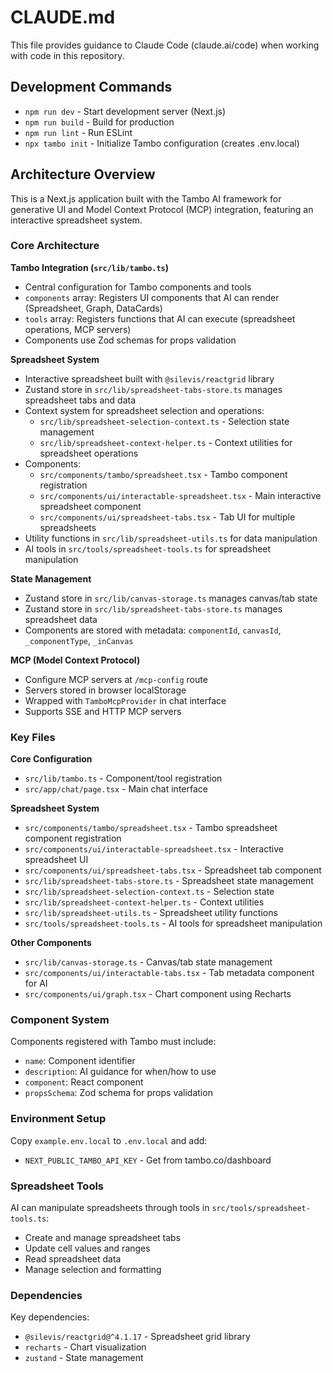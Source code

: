 # CLAUDE.md

This file provides guidance to Claude Code (claude.ai/code) when working with code in this repository.

## Development Commands

- `npm run dev` - Start development server (Next.js)
- `npm run build` - Build for production
- `npm run lint` - Run ESLint
- `npx tambo init` - Initialize Tambo configuration (creates .env.local)

## Architecture Overview

This is a Next.js application built with the Tambo AI framework for generative UI and Model Context Protocol (MCP) integration, featuring an interactive spreadsheet system.

### Core Architecture

**Tambo Integration (`src/lib/tambo.ts`)**

- Central configuration for Tambo components and tools
- `components` array: Registers UI components that AI can render (Spreadsheet, Graph, DataCards)
- `tools` array: Registers functions that AI can execute (spreadsheet operations, MCP servers)
- Components use Zod schemas for props validation

**Spreadsheet System**

- Interactive spreadsheet built with `@silevis/reactgrid` library
- Zustand store in `src/lib/spreadsheet-tabs-store.ts` manages spreadsheet tabs and data
- Context system for spreadsheet selection and operations:
  - `src/lib/spreadsheet-selection-context.ts` - Selection state management
  - `src/lib/spreadsheet-context-helper.ts` - Context utilities for spreadsheet operations
- Components:
  - `src/components/tambo/spreadsheet.tsx` - Tambo component registration
  - `src/components/ui/interactable-spreadsheet.tsx` - Main interactive spreadsheet component
  - `src/components/ui/spreadsheet-tabs.tsx` - Tab UI for multiple spreadsheets
- Utility functions in `src/lib/spreadsheet-utils.ts` for data manipulation
- AI tools in `src/tools/spreadsheet-tools.ts` for spreadsheet manipulation

**State Management**

- Zustand store in `src/lib/canvas-storage.ts` manages canvas/tab state
- Zustand store in `src/lib/spreadsheet-tabs-store.ts` manages spreadsheet data
- Components are stored with metadata: `componentId`, `canvasId`, `_componentType`, `_inCanvas`

**MCP (Model Context Protocol)**

- Configure MCP servers at `/mcp-config` route
- Servers stored in browser localStorage
- Wrapped with `TamboMcpProvider` in chat interface
- Supports SSE and HTTP MCP servers

### Key Files

**Core Configuration**
- `src/lib/tambo.ts` - Component/tool registration
- `src/app/chat/page.tsx` - Main chat interface

**Spreadsheet System**
- `src/components/tambo/spreadsheet.tsx` - Tambo spreadsheet component registration
- `src/components/ui/interactable-spreadsheet.tsx` - Interactive spreadsheet UI
- `src/components/ui/spreadsheet-tabs.tsx` - Spreadsheet tab component
- `src/lib/spreadsheet-tabs-store.ts` - Spreadsheet state management
- `src/lib/spreadsheet-selection-context.ts` - Selection state
- `src/lib/spreadsheet-context-helper.ts` - Context utilities
- `src/lib/spreadsheet-utils.ts` - Spreadsheet utility functions
- `src/tools/spreadsheet-tools.ts` - AI tools for spreadsheet manipulation

**Other Components**
- `src/lib/canvas-storage.ts` - Canvas/tab state management
- `src/components/ui/interactable-tabs.tsx` - Tab metadata component for AI
- `src/components/ui/graph.tsx` - Chart component using Recharts

### Component System

Components registered with Tambo must include:

- `name`: Component identifier
- `description`: AI guidance for when/how to use
- `component`: React component
- `propsSchema`: Zod schema for props validation

### Environment Setup

Copy `example.env.local` to `.env.local` and add:

- `NEXT_PUBLIC_TAMBO_API_KEY` - Get from tambo.co/dashboard

### Spreadsheet Tools

AI can manipulate spreadsheets through tools in `src/tools/spreadsheet-tools.ts`:

- Create and manage spreadsheet tabs
- Update cell values and ranges
- Read spreadsheet data
- Manage selection and formatting

### Dependencies

Key dependencies:
- `@silevis/reactgrid@^4.1.17` - Spreadsheet grid library
- `recharts` - Chart visualization
- `zustand` - State management
